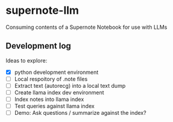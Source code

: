 # supernote-llm

Consuming contents of a Supernote Notebook for use with LLMs

## Development log

Ideas to explore:
- [x] python development environment
- [ ] Local respoitory of .note files
- [ ] Extract text (autorecg) into a local text dump
- [ ] Create llama index dev environment
- [ ] Index notes into llama index
- [ ] Test queries against llama index
- [ ] Demo: Ask questions / summarize against the index?

